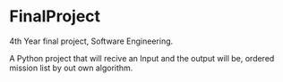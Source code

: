 # FinalProject
4th Year final project, Software Engineering.

A Python project that will recive an Input and the output will be, ordered mission list by out own algorithm.
